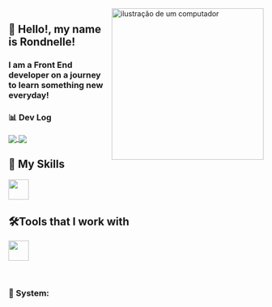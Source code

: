 <img src="https://cdn-icons-png.flaticon.com/512/8297/8297190.png" alt="ilustração de um computador" min-width="400px" max-width="300px" width="300px" align="right">


## 🖖 Hello!, my name is <strong>Rondnelle!</strong>
<h3> I am a Front End developer on a journey to learn something new everyday!</h3>

### 📊 Dev Log

<a href="https://github.com/mrfoxcode" title="Deeds">
 <img align="center" src="https://github-readme-stats.vercel.app/api?username=anuraghazra&show_icons=true&theme=ayu-mirage"/>
 <img align="center" src="https://github-readme-stats.vercel.app/api/top-langs/?username=mrfoxcode&layout=donut&theme=ayu-mirage"/>
</a>

## 🚀 My Skills

<p align="left">
  <a href="https://skillicons.dev">
    <img src="https://skillicons.dev/icons?i=js,html,css,react,nodejs,nextjs,sass,flutter,dart" height="40px" />
  </a>
</p>

## 🛠️Tools that I work with

<p align="left">
  <a href="https://skillicons.dev">
    <img src="https://skillicons.dev/icons?i=vscode,ps,pr,xd,ae,figma,git," height="40px" />
  </a>
</p>

<br>

### 📱 System:

<p align="left">
 
  </p>
